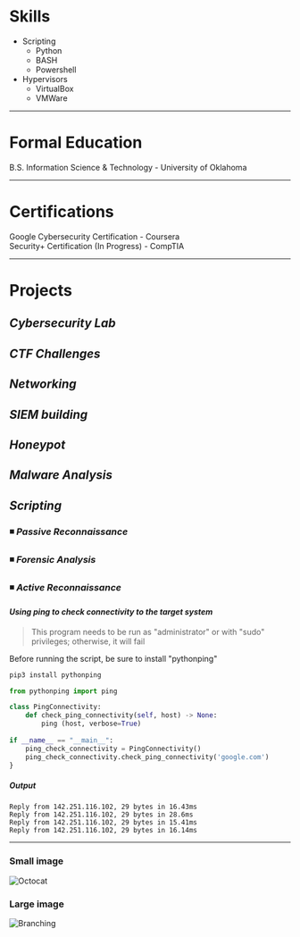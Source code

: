 # Skills

- Scripting
  - Python
  - BASH
  - Powershell
- Hypervisors
  - VirtualBox
  - VMWare

---

# Formal Education

B.S. Information Science & Technology - University of Oklahoma

---

# Certifications

Google Cybersecurity Certification - Coursera\
Security+ Certification (In Progress) - CompTIA

---

# Projects

## *Cybersecurity Lab*

## *CTF Challenges*

## *Networking*

## *SIEM building*

## *Honeypot*

## *Malware Analysis*

## *Scripting*

### ◾ _Passive Reconnaissance_

### ◾ _Forensic Analysis_

### ◾ _Active Reconnaissance_
#### _Using ping to check connectivity to the target system_
> This program needs to be run as "administrator" or with "sudo" privileges; otherwise, it will fail

Before running the script, be sure to install "pythonping"

```bash
pip3 install pythonping
```
```python
from pythonping import ping

class PingConnectivity:
    def check_ping_connectivity(self, host) -> None:
        ping (host, verbose=True)
        
if __name__ == "__main__":
    ping_check_connectivity = PingConnectivity()
    ping_check_connectivity.check_ping_connectivity('google.com')
}
```
##### _Output_
```
Reply from 142.251.116.102, 29 bytes in 16.43ms
Reply from 142.251.116.102, 29 bytes in 28.6ms
Reply from 142.251.116.102, 29 bytes in 15.41ms
Reply from 142.251.116.102, 29 bytes in 16.14ms
```
---
### Small image

![Octocat](https://github.githubassets.com/images/icons/emoji/octocat.png)

### Large image

![Branching](https://guides.github.com/activities/hello-world/branching.png)

